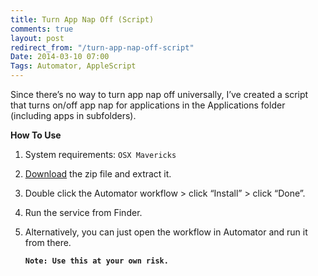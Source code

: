 ```yaml
---
title: Turn App Nap Off (Script)
comments: true
layout: post
redirect_from: "/turn-app-nap-off-script"
Date: 2014-03-10 07:00
Tags: Automator, AppleScript
---
```


Since there’s no way to turn app nap off universally, I’ve created a script that turns on/off app nap for applications in the Applications folder (including apps in subfolders).

**How To Use**

1. System requirements: `OSX Mavericks`

1. <a href="https://www.dropbox.com/s/c1xfepbdz1fdqaw/Turn%20ON%20%7C%20OFF%20App%20Nap.workflow.zip" target="_blank">Download</a> the zip file and extract it.

2. Double click the Automator workflow > click “Install” > click “Done”.

4. Run the service from Finder.

5. Alternatively, you can just open the workflow in Automator and run it from there.

	**`Note: Use this at your own risk.`**